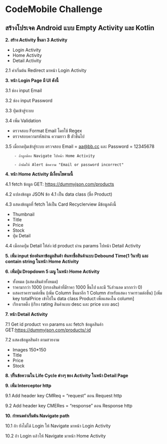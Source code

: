 # CodeMobile Challenge

## สร้างโปรเจค Android แบบ Empty Activity และ Kotlin
<b>2. สร้าง Activity ขึ้นมา 3 Activity</b>
 - Login Activity
 - Home Activity
 - Detail Activity

2.1 ค่าเริ่มต้น Redirect มาหน้า Login Activity

<b>3. หน้า Login Page มี UI ดังนี้</b>

3.1 ช่อง input Email

3.2 ช่อง input Password

3.3 ปุ่มเข้าสู่ระบบ

3.4 เพิ่ม Validation

- ตรวจสอบ Format Email โดยใช้ Regex
- ตรวจสอบความรหัสผ่าน ความยาว 8 ตัวขึ้นไป
  
3.5 เมื่อกดปุ่มเข้าสู่ระบบ ตรวจสอบ Email = aa@bb.cc และ Password = 12345678 

        - ถ้าถูกต้อง Navigate ไปหน้า Home Activity
         
        - ถ้าผิดให้ Alert ข้อความ "Email or password incorrect"

<b>4. หน้า Home Activity มีเงื่อนไขตามนี้</b>

4.1 fetch ข้อมูล GET: https://dummyjson.com/products 

4.2 แปลงข้อมูล JSON ข้อ 4.1 เป็น data class (ชื่อ Product) 

4.3 แสดงข้อมูลที่ fetch ได้เป็น Card Recyclerview มีข้อมูลดังนี้
  - Thumbnail
  - Title
  - Price
  - Stock
  - ปุ่ม Detail

4.4 เมือกดปุ่ม Detail ให้ส่ง id product ผ่าน params ไปหน้า Detail Activity
 
<b>5. เพิ่ม input ช่องค้นหาข้อมูลสินค้า ค้นหาชื่อสินค้าแบบ Debound Time(1 วินาที) และ contain string ในหน้า Home Activity</b>

<b>6. เพิ่มปุ่ม Dropdown 5 เมนู ในหน้า Home Activity</b>
  - ทั้งหมด (แสดงสินค้าทั้งหมด)
  - ราคามากว่า 1000 (กรองสินค้าที่มีราคา 1000 ขึ้นไป และมี %ส่วนลด มากกว่า 0) 
  - แสดงราคารวมต่อชิ้น (เพิ่ม Column ขึ้นมาอีก 1 Column สำหรับแสดง ราคารวมต่อชิ้น) [เพิ่ม key totalPrice เข้าไปใน data class Product เพื่อแสดงใน column]
  - เรียงเรตติ้ง (เรียง rating สินค้าแบบ desc และ price แบบ asc)  
 
<b>7. หน้า Detail Activity</b>

7.1 Get id product จาก params และ fetch ข้อมูลสินค้า GET:https://dummyjson.com/products/:id   

7.2 แสดงข้อมูลสินค้า ตามสวยงาม
  - Images 150*150
  - Title
  - Price
  - Stock
  
<b>8. ปริ้นข้อความใน Life Cycle ต่างๆ ของ Activity ในหน้า Detail Page </b>

<b>9. เพิ่ม Interceptor http</b>

9.1 Add header key CMReq = “request” ตอน Request http

9.2 Add header key CMERes = “response” ตอน Response http
 
<b>10. กำหนดค่าเริ่มต้น Navigate path</b>

10.1 ถ้า ยังไม่ได้ Login ให้ Navigate มาหน้า Login Activity

10.2 ถ้า Login แล้วให้ Navigate มาหน้า Home Activity
 

